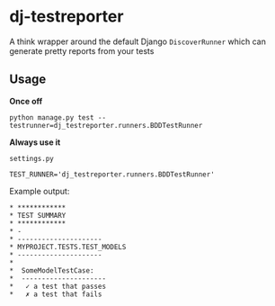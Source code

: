 # dj-testreporter

A think wrapper around the default Django `DiscoverRunner` which can generate pretty reports from your tests

## Usage

**Once off**

```
python manage.py test --testrunner=dj_testreporter.runners.BDDTestRunner
```

**Always use it**

`settings.py`
```
TEST_RUNNER='dj_testreporter.runners.BDDTestRunner'
```

Example output:

```
* ************
* TEST SUMMARY
* ************
* -
* ---------------------
* MYPROJECT.TESTS.TEST_MODELS
* ---------------------
*
*  SomeModelTestCase:
*  ---------------------
*   ✓ a test that passes
*   ✗ a test that fails
```